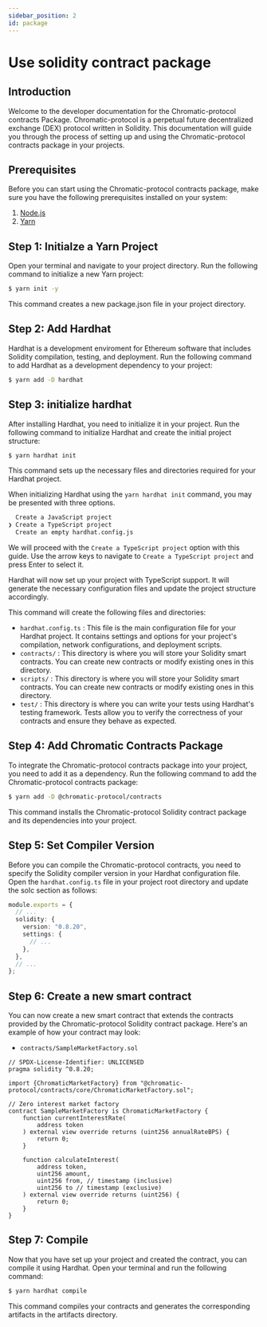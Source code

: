 ```yaml
---
sidebar_position: 2
id: package
---
```



# Use solidity contract package

## Introduction

Welcome to the developer documentation for the Chromatic-protocol contracts Package. Chromatic-protocol is a perpetual future decentralized exchange (DEX) protocol written in Solidity. This documentation will guide you through the process of setting up and using the Chromatic-protocol contracts package in your projects.

## Prerequisites

Before you can start using the Chromatic-protocol contracts package, make sure you have the following prerequisites installed on your system:

1. [Node.js](https://nodejs.org/en)
2. [Yarn](https://classic.yarnpkg.com/en/docs/install)



## Step 1: Initialze a Yarn Project

Open your terminal and navigate to your project directory. Run the following command to initialize a new Yarn project:

```bash
$ yarn init -y
```

This command creates a new package.json file in your project directory.


## Step 2: Add Hardhat

Hardhat is a development enviroment for Ethereum software that includes Solidity compilation, testing, and deployment. Run the following command to add Hardhat as a development dependency to your project:

```bash
$ yarn add -D hardhat
```

## Step 3: initialize hardhat

After installing Hardhat, you need to initialize it in your project. Run the following command to initialize Hardhat and create the initial project structure:

```bash
$ yarn hardhat init
```

This command sets up the necessary files and directories required for your Hardhat project.

When initializing Hardhat using the `yarn hardhat init` command, you may be presented with three options.

```bash
  Create a JavaScript project
❯ Create a TypeScript project
  Create an empty hardhat.config.js
```

We will proceed with the `Create a TypeScript project` option with this guide. Use the arrow keys to navigate to `Create a TypeScript project` and press Enter to select it.

Hardhat will now set up your project with TypeScript support. It will generate the necessary configuration files and update the project structure accordingly.

This command will create the following files and directories:

- `hardhat.config.ts` : This file is the main configuration file for your Hardhat project. It contains settings and options for your project's compilation, network configurations, and deployment scripts.
- `contracts/` : This directory is where you will store your Solidity smart contracts. You can create new contracts or modify existing ones in this directory.
- `scripts/` : This directory is where you will store your Solidity smart contracts. You can create new contracts or modify existing ones in this directory.
- `test/` :  This directory is where you can write your tests using Hardhat's testing framework. Tests allow you to verify the correctness of your contracts and ensure they behave as expected.


## Step 4: Add Chromatic Contracts Package

To integrate the Chromatic-protocol contracts package into your project, you need to add it as a dependency. Run the following command to add the Chromatic-protocol contracts package:

```bash
$ yarn add -D @chromatic-protocol/contracts
```

This command installs the Chromatic-protocol Solidity contract package and its dependencies into your project.

## Step 5: Set Compiler Version

Before you can compile the Chromatic-protocol contracts, you need to specify the Solidity compiler version in your Hardhat configuration file. Open the `hardhat.config.ts` file in your project root directory and update the solc section as follows:

```typescript
module.exports = {
  // ...
  solidity: {
    version: "0.8.20",
    settings: {
      // ...
    },
  },
  // ...
};
```


## Step 6: Create a new smart contract

You can now create a new smart contract that extends the contracts provided by the Chromatic-protocol Solidity contract package. Here's an example of how your contract may look:

- `contracts/SampleMarketFactory.sol`

```solidity
// SPDX-License-Identifier: UNLICENSED
pragma solidity ^0.8.20;

import {ChromaticMarketFactory} from "@chromatic-protocol/contracts/core/ChromaticMarketFactory.sol";

// Zero interest market factory
contract SampleMarketFactory is ChromaticMarketFactory {
    function currentInterestRate(
        address token
    ) external view override returns (uint256 annualRateBPS) {
        return 0;
    }

    function calculateInterest(
        address token,
        uint256 amount,
        uint256 from, // timestamp (inclusive)
        uint256 to // timestamp (exclusive)
    ) external view override returns (uint256) {
        return 0;
    }
}
```

## Step 7: Compile

Now that you have set up your project and created the contract, you can compile it using Hardhat. Open your terminal and run the following command:

```bash
$ yarn hardhat compile
```

This command compiles your contracts and generates the corresponding artifacts in the artifacts directory.
